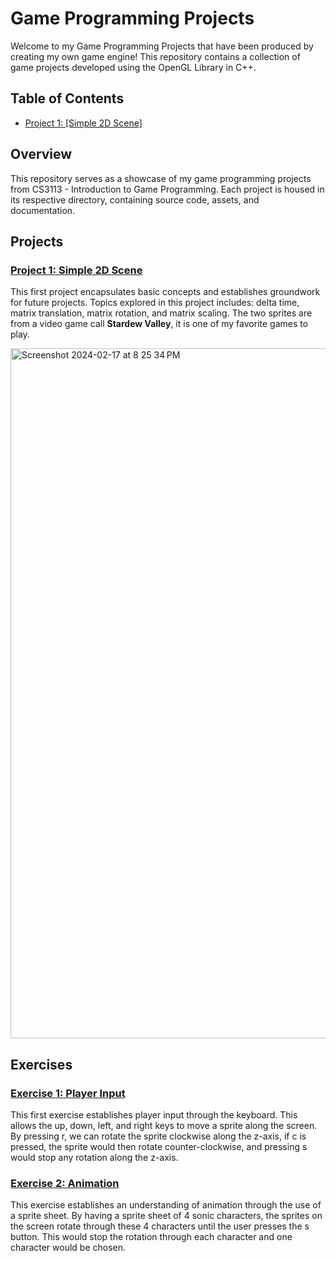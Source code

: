 # Game Programming Projects

Welcome to my Game Programming Projects that have been produced by creating my own game engine! This repository contains a collection of game projects developed using the OpenGL Library in C++.

## Table of Contents
- [Project 1: [Simple 2D Scene]](./simple_2d_scene)

## Overview

This repository serves as a showcase of my game programming projects from CS3113 - Introduction to Game Programming. Each project is housed in its respective directory, containing source code, assets, and documentation.

## Projects

### [Project 1: Simple 2D Scene](./simple_2d_scene)

This first project encapsulates basic concepts and establishes groundwork for future projects. Topics explored in this project includes: delta time, matrix translation, matrix rotation, and matrix scaling. The two sprites are from a video game call **Stardew Valley**, it is one of my favorite games to play.

<img width="1104" alt="Screenshot 2024-02-17 at 8 25 34 PM" src="https://github.com/jaylan-wu/CS3113/assets/89537744/f496d6ed-29e4-43f6-8dbb-24cbd361c461">

## Exercises

### [Exercise 1: Player Input](./player_input)

This first exercise establishes player input through the keyboard. This allows the up, down, left, and right keys to move a sprite along the screen. By pressing r, we can rotate the sprite clockwise along the z-axis, if c is pressed, the sprite would then rotate counter-clockwise, and pressing s would stop any rotation along the z-axis.

### [Exercise 2: Animation](./animation)

This exercise establishes an understanding of animation through the use of a sprite sheet. By having a sprite sheet of 4 sonic characters, the sprites on the screen rotate through these 4 characters until the user presses the s button. This would stop the rotation through each character and one character would be chosen.

